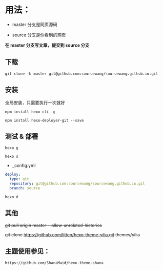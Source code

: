 # 用法：

- master 分支是网页源码

- source 分支是你看到的网页

**在 master 分支写文章，提交到 source 分支**

## 下载

`git clone -b master git@github.com:sourcewang/sourcewang.github.io.git`

## 安装

全局安装，只需要执行一次就好

`npm install hexo-cli -g`

`npm install hexo-deployer-git --save`

## 测试 & 部署

`hexo g`

`hexo s`

- \_config.yml

```yaml
deploy:
  type: git
  repository: git@github.com:sourcewang/sourcewang.github.io.git
  branch: source
```

`hexo d`

## 其他

~~git pull origin master --allow-unrelated-histories~~

~~git clone https://github.com/litten/hexo-theme-yilia.git themes/yilia~~

## 主题使用参见：

`https://github.com/ShanaMaid/hexo-theme-shana`
